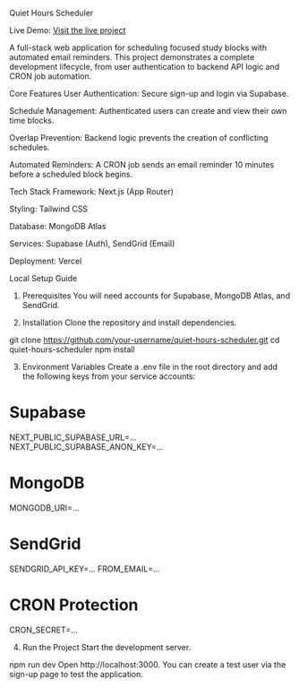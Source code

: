 Quiet Hours Scheduler

Live Demo: [Visit the live project](https://quiet-hours-scheduler-lbe3g24vv-udita-bhosales-projects.vercel.app)

A full-stack web application for scheduling focused study blocks with automated email reminders. This project demonstrates a complete development lifecycle, from user authentication to backend API logic and CRON job automation.

Core Features
User Authentication: Secure sign-up and login via Supabase.

Schedule Management: Authenticated users can create and view their own time blocks.

Overlap Prevention: Backend logic prevents the creation of conflicting schedules.

Automated Reminders: A CRON job sends an email reminder 10 minutes before a scheduled block begins.

Tech Stack
Framework: Next.js (App Router)

Styling: Tailwind CSS

Database: MongoDB Atlas

Services: Supabase (Auth), SendGrid (Email)

Deployment: Vercel

Local Setup Guide
1. Prerequisites
You will need accounts for Supabase, MongoDB Atlas, and SendGrid.

2. Installation
Clone the repository and install dependencies.

git clone https://github.com/your-username/quiet-hours-scheduler.git
cd quiet-hours-scheduler
npm install

3. Environment Variables
Create a .env file in the root directory and add the following keys from your service accounts:

# Supabase
NEXT_PUBLIC_SUPABASE_URL=...
NEXT_PUBLIC_SUPABASE_ANON_KEY=...

# MongoDB
MONGODB_URI=...

# SendGrid
SENDGRID_API_KEY=...
FROM_EMAIL=...

# CRON Protection
CRON_SECRET=...

4. Run the Project
Start the development server.

npm run dev
Open http://localhost:3000. You can create a test user via the sign-up page to test the application.
